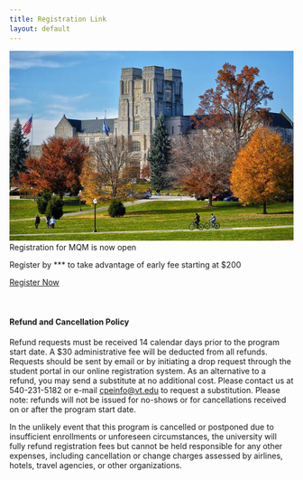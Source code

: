 ```yaml
---
title: Registration Link
layout: default
---
```


<div class="card text-center">
	<img src="assets/images/pasted-image.jpg" class="card-img-top">
  <div class="card-header">
    Registration for MQM is now open
  </div>
  <div class="card-body">
    <!-- <h5 class="card-title">Registration for MQM is now open</h5> -->
    <p class="card-text">Register by *** to take advantage of early fee starting at $200</p>
    <a href="https://register.cpe.vt.edu/search/publicCourseSearchDetails.do?method=load&courseId=4623658" target="_blank" class="btn btn-outline-danger">Register Now</a>
  </div>
</div>
<br>
<br>

#### Refund and Cancellation Policy

Refund requests must be received 14 calendar days prior to the program start date. A $30 administrative fee will be deducted from all refunds. Requests should be sent by email or by initiating a drop request through the student portal in our online registration system. As an alternative to a refund, you may send a substitute at no additional cost. Please contact us at 540-231-5182 or e-mail cpeinfo@vt.edu to request a substitution. Please note: refunds will not be issued for no-shows or for cancellations received on or after the program start date. 

In the unlikely event that this program is cancelled or postponed due to insufficient enrollments or unforeseen circumstances, the university will fully refund registration fees but cannot be held responsible for any other expenses, including cancellation or change charges assessed by airlines, hotels, travel agencies, or other organizations.